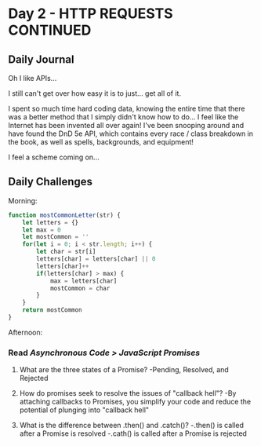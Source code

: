 # Day 2 - HTTP REQUESTS CONTINUED

## Daily Journal
Oh I like APIs...

I still can't get over how easy it is to just... get all of it.

I spent so much time hard coding data, knowing the entire time that there was a better method that I simply didn't know how to do...  I feel like the Internet has been invented all over again!  I've been snooping around and have found the DnD 5e API, which contains every race / class breakdown in the book, as well as spells, backgrounds, and equipment!

I feel a scheme coming on...

## Daily Challenges

Morning: 
```js
function mostCommonLetter(str) {
    let letters = {}
    let max = 0
    let mostCommon = ''
    for(let i = 0; i < str.length; i++) {
        let char = str[i]
        letters[char] = letters[char] || 0
        letters[char]++
        if(letters[char] > max) {
            max = letters[char]
            mostCommon = char
        }
    }
    return mostCommon
}
```

Afternoon: 

### Read *Asynchronous Code > JavaScript Promises*

1. What are the three states of a Promise?
    -Pending, Resolved, and Rejected

2. How do promises seek to resolve the issues of "callback hell"?
    -By attaching callbacks to Promises, you simplify your code and reduce the potential of plunging into "callback hell"

3. What is the difference between .then() and .catch()?
    -.then() is called after a Promise is resolved
    -.cath() is called after a Promise is rejected